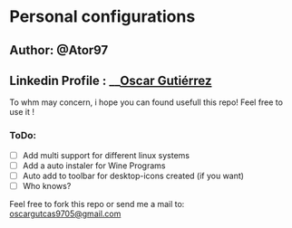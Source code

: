 # Personal configurations

## Author: @Ator97
## Linkedin Profile : __[Oscar Gutiérrez](https://www.linkedin.com/in/oscar-guti%C3%A9rrez-castillo-0597/)

To whm may concern, i hope you can found usefull this repo! 
Feel free to use it !

### ToDo:

- [ ] Add multi support for different linux systems
- [ ] Add a auto instaler for Wine Programs
- [ ] Auto add to toolbar for desktop-icons created (if you want)
- [ ] Who knows?

Feel free to fork this repo or send me a mail to: oscargutcas9705@gmail.com